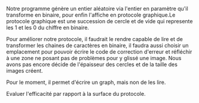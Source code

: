 Notre programme génère un entier aléatoire via l'entier en paramètre qu'il transforme en binaire, pour enfin l'affiche en protocole graphique.Le protocole graphique 
est une succession de cercle et de vide qui represente les 1 et les 0 du chiffre en binaire.

Pour améliorer notre protocole, il faudrait le rendre capable de lire et de transformer les chaines de caractères en binaire,
il faudra aussi choisir un emplacement pour pouvoir écrire le code de correction d'erreur et réfléchir à une zone ne posant
pas de problèmes pour y glissé une image.
Nous avons pas encore décide de l'épaisseur des cercles et de la taille des images créent.

Pour le moment, il permet d'écrire un graph, mais non de les lire.


Evaluer l'efficacité par rapport à la surface du protocole.